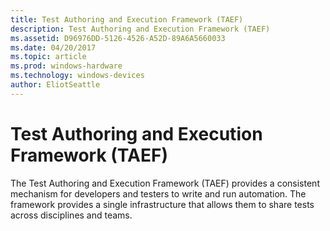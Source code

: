 ```yaml
---
title: Test Authoring and Execution Framework (TAEF)
description: Test Authoring and Execution Framework (TAEF)
ms.assetid: D96976DD-5126-4526-A52D-89A6A5660033
ms.date: 04/20/2017
ms.topic: article
ms.prod: windows-hardware
ms.technology: windows-devices
author: EliotSeattle
---
```


# Test Authoring and Execution Framework (TAEF)

The Test Authoring and Execution Framework (TAEF) provides a consistent mechanism for developers and testers to write and run automation. The framework provides a single infrastructure that allows them to share tests across disciplines and teams.
